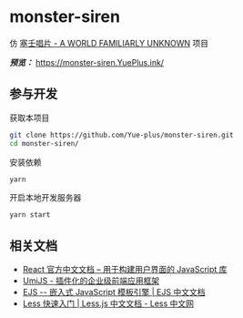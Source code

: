 # monster-siren

仿 [塞壬唱片 - A WORLD FAMILIARLY UNKNOWN](https://monster-siren.hypergryph.com/) 项目

***预览：*** <https://monster-siren.YuePlus.ink/>

## 参与开发

获取本项目

```bash
git clone https://github.com/Yue-plus/monster-siren.git
cd monster-siren/
```

安装依赖

```bash
yarn
```

开启本地开发服务器

```bash
yarn start
```

## 相关文档

- [React 官方中文文档 – 用于构建用户界面的 JavaScript 库](https://zh-hans.reactjs.org/)
- [UmiJS - 插件化的企业级前端应用框架](https://umijs.org/zh-CN/docs)
- [EJS -- 嵌入式 JavaScript 模板引擎 | EJS 中文文档](https://ejs.bootcss.com/#docs)
- [Less 快速入门 | Less.js 中文文档 - Less 中文网](https://less.bootcss.com/#%E6%A6%82%E8%A7%88)
